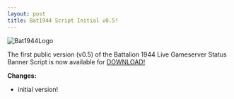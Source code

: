 ```yaml
---
layout: post
title: Bat1944 Script Initial v0.5!
---
```

![Bat1944Logo](https://feuersturm.github.io/images/bat1944_logo.png)

The first public version (v0.5) of the Battalion 1944 Live Gameserver Status Banner Script
is now available for [DOWNLOAD!](https://github.com/FeuerSturm/bat1944serverstatus/releases/tag/v0.5)

**Changes:**
- initial version!
